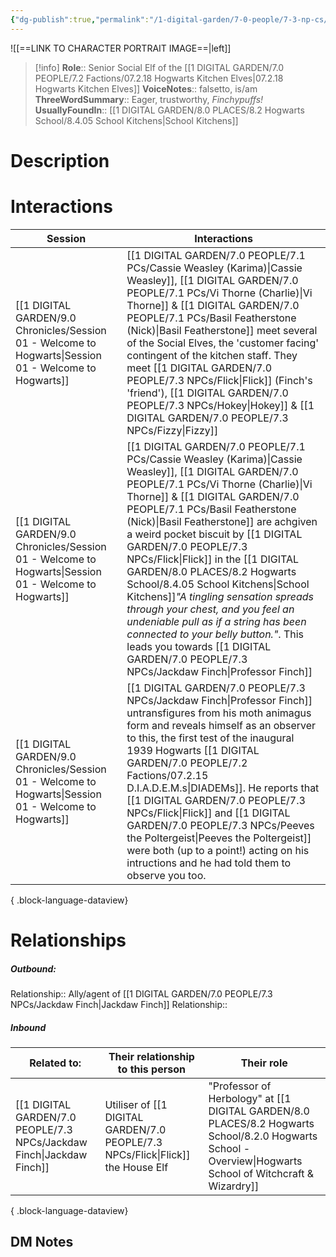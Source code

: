 ```yaml
---
{"dg-publish":true,"permalink":"/1-digital-garden/7-0-people/7-3-np-cs/flick/","tags":["#person","hogwarts","support-staff","house-elf","magical-being"]}
---
```


![[==LINK TO CHARACTER PORTRAIT IMAGE==\|left]]
>[!info] 
>**Role**:: Senior Social Elf of the [[1 DIGITAL GARDEN/7.0 PEOPLE/7.2 Factions/07.2.18 Hogwarts Kitchen Elves\|07.2.18 Hogwarts Kitchen Elves]]
>**VoiceNotes**:: falsetto, is/am
>**ThreeWordSummary**:: Eager, trustworthy, *Finchypuffs!*
>**UsuallyFoundIn**:: [[1 DIGITAL GARDEN/8.0 PLACES/8.2 Hogwarts School/8.4.05 School Kitchens\|School Kitchens]]

# Description


# Interactions

| Session                                                                                                   | Interactions                                                                                                                                                                                                                                                                                                                                                                                                                                   |
| --------------------------------------------------------------------------------------------------------- | ---------------------------------------------------------------------------------------------------------------------------------------------------------------------------------------------------------------------------------------------------------------------------------------------------------------------------------------------------------------------------------------------------------------------------------------------- |
| [[1 DIGITAL GARDEN/9.0 Chronicles/Session 01 - Welcome to Hogwarts\|Session 01 - Welcome to Hogwarts]] | [[1 DIGITAL GARDEN/7.0 PEOPLE/7.1 PCs/Cassie Weasley (Karima)\|Cassie Weasley]], [[1 DIGITAL GARDEN/7.0 PEOPLE/7.1 PCs/Vi Thorne (Charlie)\|Vi Thorne]] & [[1 DIGITAL GARDEN/7.0 PEOPLE/7.1 PCs/Basil Featherstone (Nick)\|Basil Featherstone]] meet several of the Social Elves, the 'customer facing' contingent of the kitchen staff. They meet [[1 DIGITAL GARDEN/7.0 PEOPLE/7.3 NPCs/Flick\|Flick]] (Finch's 'friend'), [[1 DIGITAL GARDEN/7.0 PEOPLE/7.3 NPCs/Hokey\|Hokey]] & [[1 DIGITAL GARDEN/7.0 PEOPLE/7.3 NPCs/Fizzy\|Fizzy]]                                                                                                                                                     |
| [[1 DIGITAL GARDEN/9.0 Chronicles/Session 01 - Welcome to Hogwarts\|Session 01 - Welcome to Hogwarts]] | [[1 DIGITAL GARDEN/7.0 PEOPLE/7.1 PCs/Cassie Weasley (Karima)\|Cassie Weasley]], [[1 DIGITAL GARDEN/7.0 PEOPLE/7.1 PCs/Vi Thorne (Charlie)\|Vi Thorne]] & [[1 DIGITAL GARDEN/7.0 PEOPLE/7.1 PCs/Basil Featherstone (Nick)\|Basil Featherstone]] are achgiven a weird pocket biscuit by [[1 DIGITAL GARDEN/7.0 PEOPLE/7.3 NPCs/Flick\|Flick]] in the [[1 DIGITAL GARDEN/8.0 PLACES/8.2 Hogwarts School/8.4.05 School Kitchens\|School Kitchens]]*"A tingling sensation spreads through your chest, and you feel an undeniable pull as if a string has been connected to your belly button."*. This leads you towards [[1 DIGITAL GARDEN/7.0 PEOPLE/7.3 NPCs/Jackdaw Finch\|Professor Finch]] |
| [[1 DIGITAL GARDEN/9.0 Chronicles/Session 01 - Welcome to Hogwarts\|Session 01 - Welcome to Hogwarts]] | [[1 DIGITAL GARDEN/7.0 PEOPLE/7.3 NPCs/Jackdaw Finch\|Professor Finch]] untransfigures from his moth animagus form and reveals himself as an observer to this, the first test of the inaugural 1939 Hogwarts [[1 DIGITAL GARDEN/7.0 PEOPLE/7.2 Factions/07.2.15 D.I.A.D.E.M.s\|DIADEMs]]. He reports that [[1 DIGITAL GARDEN/7.0 PEOPLE/7.3 NPCs/Flick\|Flick]] and [[1 DIGITAL GARDEN/7.0 PEOPLE/7.3 NPCs/Peeves the Poltergeist\|Peeves the Poltergeist]] were both (up to a point!) acting on his intructions and he had told them to observe you too.                                                                             |

{ .block-language-dataview}

# Relationships
##### Outbound:
Relationship:: Ally/agent of [[1 DIGITAL GARDEN/7.0 PEOPLE/7.3 NPCs/Jackdaw Finch\|Jackdaw Finch]]
Relationship::

##### Inbound
| Related to:                                                              | Their relationship to this person   | Their role                                                                                                 |
| ------------------------------------------------------------------------ | ----------------------------------- | ---------------------------------------------------------------------------------------------------------- |
| [[1 DIGITAL GARDEN/7.0 PEOPLE/7.3 NPCs/Jackdaw Finch\|Jackdaw Finch]] | Utiliser of [[1 DIGITAL GARDEN/7.0 PEOPLE/7.3 NPCs/Flick\|Flick]] the House Elf | "Professor of Herbology" at [[1 DIGITAL GARDEN/8.0 PLACES/8.2 Hogwarts School/8.2.0 Hogwarts School - Overview\|Hogwarts School of Witchcraft & Wizardry]] |

{ .block-language-dataview}







## DM Notes
